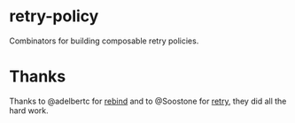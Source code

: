 # retry-policy

Combinators for building composable retry policies.

# Thanks

Thanks to @adelbertc for [rebind](https://github.com/adelbertc/rebind) and to @Soostone for [retry](https://github.com/Soostone/retry), they did all the hard work.

